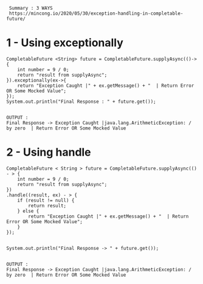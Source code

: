      Summary : 3 WAYS
     https://mincong.io/2020/05/30/exception-handling-in-completable-future/
     
     
     
# 1 - Using exceptionally

	CompletableFuture <String> future = CompletableFuture.supplyAsync(()->{
	    int number = 9 / 0;
	    return "result from supplyAsync";
	}).exceptionally(ex->{
	    return "Exception Caught |" + ex.getMessage() + "  | Return Error OR Some Mocked Value"; 
	});
	System.out.println("Final Response : " + future.get());


    OUTPUT :
    Final Response -> Exception Caught |java.lang.ArithmeticException: / by zero  | Return Error OR Some Mocked Value
 


# 2 - Using handle

    CompletableFuture < String > future = CompletableFuture.supplyAsync(() - > {
        int number = 9 / 0;
        return "result from supplyAsync";
    })
    .handle((result, ex) - > {
        if (result != null) {
            return result;
        } else {
            return "Exception Caught |" + ex.getMessage() + "  | Return Error OR Some Mocked Value"; 
        }
    });


    System.out.println("Final Response -> " + future.get());
    
    
    OUTPUT :
    Final Response -> Exception Caught |java.lang.ArithmeticException: / by zero  | Return Error OR Some Mocked Value
